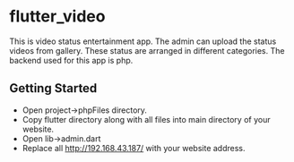 # flutter_video

This is video status entertainment app. The admin can upload the status videos from gallery. These status are arranged in different categories. The backend used for this app is php. 

## Getting Started

* Open project->phpFiles directory.
* Copy flutter directory along with all files into main directory of your website.
* Open lib->admin.dart
* Replace all http://192.168.43.187/ with your website address.
